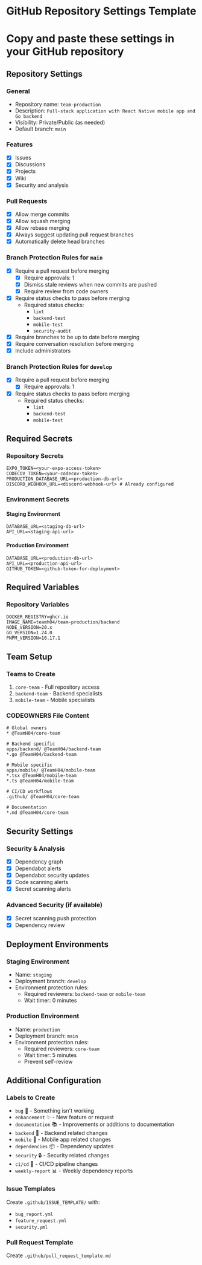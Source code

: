 # GitHub Repository Settings Template

# Copy and paste these settings in your GitHub repository

## Repository Settings

### General

- Repository name: `team-production`
- Description: `Full-stack application with React Native mobile app and Go backend`
- Visibility: Private/Public (as needed)
- Default branch: `main`

### Features

- [x] Issues
- [x] Discussions
- [x] Projects
- [x] Wiki
- [x] Security and analysis

### Pull Requests

- [x] Allow merge commits
- [x] Allow squash merging
- [x] Allow rebase merging
- [x] Always suggest updating pull request branches
- [x] Automatically delete head branches

### Branch Protection Rules for `main`

- [x] Require a pull request before merging
  - [x] Require approvals: 1
  - [x] Dismiss stale reviews when new commits are pushed
  - [x] Require review from code owners
- [x] Require status checks to pass before merging
  - Required status checks:
    - `lint`
    - `backend-test`
    - `mobile-test`
    - `security-audit`
- [x] Require branches to be up to date before merging
- [x] Require conversation resolution before merging
- [x] Include administrators

### Branch Protection Rules for `develop`

- [x] Require a pull request before merging
  - [x] Require approvals: 1
- [x] Require status checks to pass before merging
  - Required status checks:
    - `lint`
    - `backend-test`
    - `mobile-test`

## Required Secrets

### Repository Secrets

```
EXPO_TOKEN=<your-expo-access-token>
CODECOV_TOKEN=<your-codecov-token>
PRODUCTION_DATABASE_URL=<production-db-url>
DISCORD_WEBHOOK_URL=<discord-webhook-url> # Already configured
```

### Environment Secrets

#### Staging Environment

```
DATABASE_URL=<staging-db-url>
API_URL=<staging-api-url>
```

#### Production Environment

```
DATABASE_URL=<production-db-url>
API_URL=<production-api-url>
GITHUB_TOKEN=<github-token-for-deployment>
```

## Required Variables

### Repository Variables

```
DOCKER_REGISTRY=ghcr.io
IMAGE_NAME=teamh04/team-production/backend
NODE_VERSION=20.x
GO_VERSION=1.24.0
PNPM_VERSION=10.17.1
```

## Team Setup

### Teams to Create

1. `core-team` - Full repository access
2. `backend-team` - Backend specialists
3. `mobile-team` - Mobile specialists

### CODEOWNERS File Content

```
# Global owners
* @TeamH04/core-team

# Backend specific
apps/backend/ @TeamH04/backend-team
*.go @TeamH04/backend-team

# Mobile specific
apps/mobile/ @TeamH04/mobile-team
*.tsx @TeamH04/mobile-team
*.ts @TeamH04/mobile-team

# CI/CD workflows
.github/ @TeamH04/core-team

# Documentation
*.md @TeamH04/core-team
```

## Security Settings

### Security & Analysis

- [x] Dependency graph
- [x] Dependabot alerts
- [x] Dependabot security updates
- [x] Code scanning alerts
- [x] Secret scanning alerts

### Advanced Security (if available)

- [x] Secret scanning push protection
- [x] Dependency review

## Deployment Environments

### Staging Environment

- Name: `staging`
- Deployment branch: `develop`
- Environment protection rules:
  - Required reviewers: `backend-team` or `mobile-team`
  - Wait timer: 0 minutes

### Production Environment

- Name: `production`
- Deployment branch: `main`
- Environment protection rules:
  - Required reviewers: `core-team`
  - Wait timer: 5 minutes
  - Prevent self-review

## Additional Configuration

### Labels to Create

- `bug` 🐛 - Something isn't working
- `enhancement` ✨ - New feature or request
- `documentation` 📚 - Improvements or additions to documentation
- `backend` 🐹 - Backend related changes
- `mobile` 📱 - Mobile app related changes
- `dependencies` 📦 - Dependency updates
- `security` 🔒 - Security related changes
- `ci/cd` 🔄 - CI/CD pipeline changes
- `weekly-report` 📊 - Weekly dependency reports

### Issue Templates

Create `.github/ISSUE_TEMPLATE/` with:

- `bug_report.yml`
- `feature_request.yml`
- `security.yml`

### Pull Request Template

Create `.github/pull_request_template.md`
